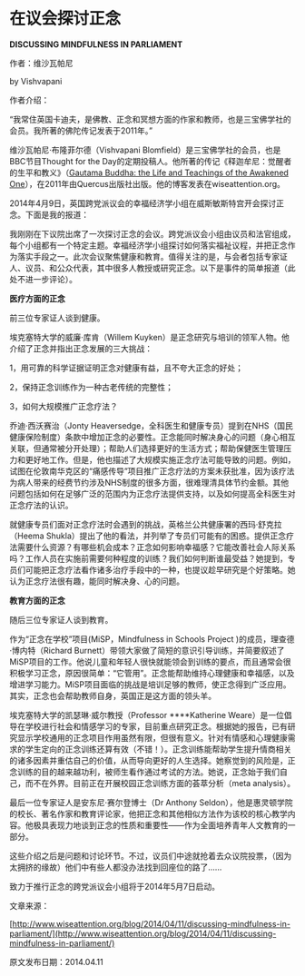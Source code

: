# 在议会探讨正念

**DISCUSSING MINDFULNESS IN PARLIAMENT**

作者：维沙瓦帕尼

by Vishvapani

作者介绍：

“我常住英国卡迪夫，是佛教、正念和冥想方面的作家和教师，也是三宝佛学社的会员。我所著的佛陀传记发表于2011年。”

维沙瓦帕尼·布隆菲尔德（Vishvapani Blomfield）是三宝佛学社的会员，也是BBC节目Thought for the Day的定期投稿人。他所著的传记《释迦牟尼：觉醒者的生平和教义》（[Gautama Buddha: the Life and Teachings of the Awakened One](http://www.gautamabuddha.info/)），在2011年由Quercus出版社出版。他的博客发表在wiseattention.org。

2014年4月9日，英国跨党派议会的幸福经济学小组在威斯敏斯特宫开会探讨正念。下面是我的报道：

我刚刚在下议院出席了一次探讨正念的会议。跨党派议会小组由议员和法官组成，每个小组都有一个特定主题。幸福经济学小组探讨如何落实福祉议程，并把正念作为落实手段之一。此次会议聚焦健康和教育。值得关注的是，与会者包括专家证人、议员、和公众代表，其中很多人教授或研究正念。以下是事件的简单报道（此处不进一步评论）。

**医疗方面的正念**

前三位专家证人谈到健康。

埃克塞特大学的威廉·库肯（Willem Kuyken）是正念研究与培训的领军人物。他介绍了正念并指出正念发展的三大挑战：

1，用可靠的科学证据证明正念对健康有益，且不夸大正念的好处；

2，保持正念训练作为一种古老传统的完整性；

3，如何大规模推广正念疗法？

乔迪·西沃赛治（Jonty Heaversedge，全科医生和健康专员）提到在NHS（国民健康保险制度）条款中增加正念的必要性。正念能同时解决身心的问题（身心相互关联，但通常被分开处理）；帮助人们选择更好的生活方式；帮助保健医生管理压力和更好地工作。但是，他也描述了大规模实施正念疗法可能导致的问题。例如，试图在伦敦南华克区的“痛感传导”项目推广正念疗法的方案未获批准，因为该疗法为病人带来的经费节约涉及NHS制度的很多方面，很难理清具体节约金额。其他问题包括如何在足够广泛的范围内为正念疗法提供支持，以及如何提高全科医生对正念疗法的认识。

就健康专员们面对正念疗法时会遇到的挑战，英格兰公共健康署的西玛·舒克拉（Heema Shukla）提出了他的看法，并列举了专员们可能有的困惑。提供正念疗法需要什么资源？有哪些机会成本？正念如何影响幸福感？它能改善社会人际关系吗？工作人员在实施前需要何种程度的训练？我们如何判断谁最受益？她提到，专员们可能把正念疗法看作诸多治疗手段中的一种，也提议趁早研究是个好策略。她认为正念疗法很有趣，能同时解决身、心的问题。

**教育方面的正念**

随后三位专家证人谈到教育。

作为“正念在学校”项目\(MiSP，Mindfulness in Schools Project \)的成员，理查德·博内特（Richard Burnett）带领大家做了简短的意识引导训练，并简要叙述了MiSP项目的工作。他说儿童和年轻人很快就能领会到训练的要点，而且通常会很积极学习正念，原因很简单：“它管用”。正念能帮助维持心理健康和幸福感，以及增进学习能力。MiSP项目面临的挑战是培训足够的教师，使正念得到广泛应用。其实，正念也会帮助教师自身，英国正是这方面的领头羊。

埃克塞特大学的凯瑟琳·威尔教授（Professor ****Katherine Weare）是一位倡导在学校进行社会和情感学习的专家，目前重点研究正念。根据她的报告，已有研究显示学校通用的正念项目作用虽然有限，但很有意义。针对有情感和心理健康需求的学生定向的正念训练还算有效（不错！）。正念训练能帮助学生提升情商相关的诸多因素并重估自己的价值，从而导向更好的人生选择。她察觉到的风险是，正念训练的目的越来越功利，被师生看作通过考试的方法。她说，正念始于我们自己，而不在外界。目前正在开展校园正念训练方面的荟萃分析（meta analysis）。

最后一位专家证人是安东尼·赛尔登博士（Dr Anthony Seldon），他是惠灵顿学院的校长、著名作家和教育评论家，他把正念和其他相似方法作为该校的核心教学内容。他极具表现力地谈到正念的性质和重要性——作为全面培养青年人文教育的一部分。

这些介绍之后是问题和讨论环节。不过，议员们中途就抢着去众议院投票，（因为太拥挤的缘故）他们中有些人都没办法找到回座位的路了……

致力于推行正念的跨党派议会小组将于2014年5月7日启动。

文章来源：

[http://www.wiseattention.org/blog/2014/04/11/discussing-mindfulness-in-parliament/](http://www.wiseattention.org/blog/2014/04/11/discussing-mindfulness-in-parliament/)

原文发布日期：2014.04.11

